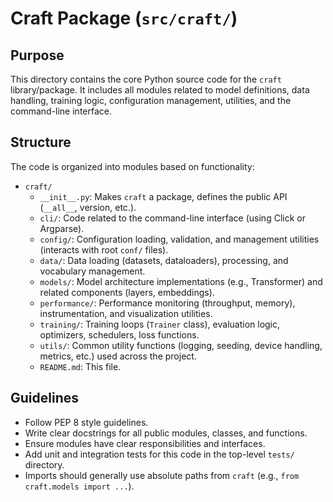 # Craft Package (`src/craft/`)

## Purpose

This directory contains the core Python source code for the `craft` library/package. It includes all modules related to model definitions, data handling, training logic, configuration management, utilities, and the command-line interface.

## Structure

The code is organized into modules based on functionality:
-   `craft/`
    -   `__init__.py`: Makes `craft` a package, defines the public API (`__all__`, version, etc.).
    -   `cli/`: Code related to the command-line interface (using Click or Argparse).
    -   `config/`: Configuration loading, validation, and management utilities (interacts with root `conf/` files).
    -   `data/`: Data loading (datasets, dataloaders), processing, and vocabulary management.
    -   `models/`: Model architecture implementations (e.g., Transformer) and related components (layers, embeddings).
    -   `performance/`: Performance monitoring (throughput, memory), instrumentation, and visualization utilities.
    -   `training/`: Training loops (`Trainer` class), evaluation logic, optimizers, schedulers, loss functions.
    -   `utils/`: Common utility functions (logging, seeding, device handling, metrics, etc.) used across the project.
    -   `README.md`: This file.

## Guidelines

- Follow PEP 8 style guidelines.
- Write clear docstrings for all public modules, classes, and functions.
- Ensure modules have clear responsibilities and interfaces.
- Add unit and integration tests for this code in the top-level `tests/` directory.
- Imports should generally use absolute paths from `craft` (e.g., `from craft.models import ...`). 